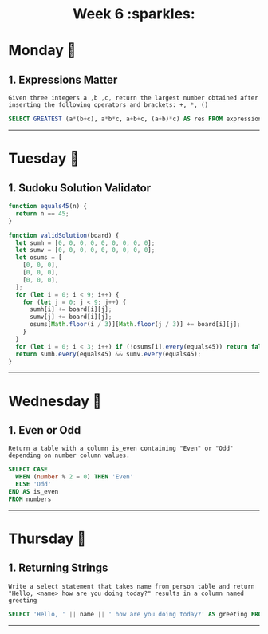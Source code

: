 <h1 align="center">Week 6 :sparkles:</h1>

# Monday :calendar:
## 1. Expressions Matter
``Given three integers a ,b ,c, return the largest number obtained after inserting the following operators and brackets: +, *, ()``

```sql
SELECT GREATEST (a*(b+c), a*b*c, a+b+c, (a+b)*c) AS res FROM expression_matter;
```
___
# Tuesday :calendar:
## 1. Sudoku Solution Validator
```js
function equals45(n) {
  return n == 45;
}

function validSolution(board) {
  let sumh = [0, 0, 0, 0, 0, 0, 0, 0, 0];
  let sumv = [0, 0, 0, 0, 0, 0, 0, 0, 0];
  let osums = [
    [0, 0, 0],
    [0, 0, 0],
    [0, 0, 0],
  ];
  for (let i = 0; i < 9; i++) {
    for (let j = 0; j < 9; j++) {
      sumh[i] += board[i][j];
      sumv[j] += board[i][j];
      osums[Math.floor(i / 3)][Math.floor(j / 3)] += board[i][j];
    }
  }
  for (let i = 0; i < 3; i++) if (!osums[i].every(equals45)) return false;
  return sumh.every(equals45) && sumv.every(equals45);
}
```
___
# Wednesday :calendar:
## 1. Even or Odd
``Return a table with a column is_even containing "Even" or "Odd" depending on number column values.``

```sql
SELECT CASE
  WHEN (number % 2 = 0) THEN 'Even'
  ELSE 'Odd'
END AS is_even
FROM numbers
```
___
# Thursday :calendar:
## 1. Returning Strings
``Write a select statement that takes name from person table and return "Hello, <name> how are you doing today?" results in a column named greeting``

```sql
SELECT 'Hello, ' || name || ' how are you doing today?' AS greeting FROM person
```
___

